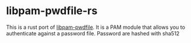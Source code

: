 # libpam-pwdfile-rs

This is a rust port of [libpam-pwdfile](https://git.tiwe.de/libpam-pwdfile.git). It is a PAM module that allows you to authenticate against a password file. Password are hashed with sha512

